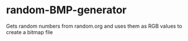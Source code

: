 # random-BMP-generator
Gets random numbers from random.org and uses them as RGB values to create a bitmap file
